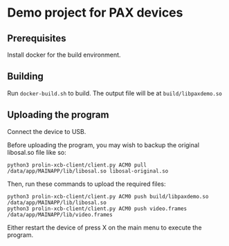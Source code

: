 # Demo project for PAX devices

## Prerequisites
Install docker for the build environment.

## Building
Run `docker-build.sh` to build. The output file will be at `build/libpaxdemo.so`

## Uploading the program

Connect the device to USB.


Before uploading the program, you may wish to backup the original libosal.so file like so:
```
python3 prolin-xcb-client/client.py ACM0 pull /data/app/MAINAPP/lib/libosal.so libosal-original.so
```

Then, run these commands to upload the required files:
```
python3 prolin-xcb-client/client.py ACM0 push build/libpaxdemo.so /data/app/MAINAPP/lib/libosal.so
python3 prolin-xcb-client/client.py ACM0 push video.frames /data/app/MAINAPP/lib/video.frames
```

Either restart the device of press X on the main menu to execute the program.

